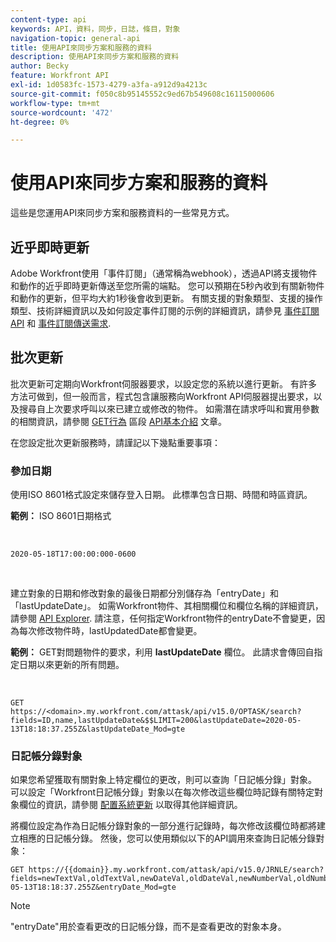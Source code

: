 ```yaml
---
content-type: api
keywords: API，資料，同步，日誌，條目，對象
navigation-topic: general-api
title: 使用API來同步方案和服務的資料
description: 使用API來同步方案和服務的資料
author: Becky
feature: Workfront API
exl-id: 1d0583fc-1573-4279-a3fa-a912d9a4213c
source-git-commit: f050c8b95145552c9ed67b549608c16115000606
workflow-type: tm+mt
source-wordcount: '472'
ht-degree: 0%

---
```



# 使用API來同步方案和服務的資料

這些是您運用API來同步方案和服務資料的一些常見方式。

## 近乎即時更新

Adobe Workfront使用「事件訂閱」（通常稱為webhook），透過API將支援物件和動作的近乎即時更新傳送至您所需的端點。 您可以預期在5秒內收到有關新物件和動作的更新，但平均大約1秒後會收到更新。 有關支援的對象類型、支援的操作類型、技術詳細資訊以及如何設定事件訂閱的示例的詳細資訊，請參見 [事件訂閱API](../../wf-api/general/event-subs-api.md) 和 [事件訂閱傳送需求](../../wf-api/general/setup-event-sub-endpoint.md).

## 批次更新

批次更新可定期向Workfront伺服器要求，以設定您的系統以進行更新。 有許多方法可做到，但一般而言，程式包含讓服務向Workfront API伺服器提出要求，以及搜尋自上次要求呼叫以來已建立或修改的物件。 如需潛在請求呼叫和實用參數的相關資訊，請參閱 [GET行為](../../wf-api/general/api-basics.md#get-behavior) 區段 [API基本介紹](../../wf-api/general/api-basics.md) 文章。

在您設定批次更新服務時，請謹記以下幾點重要事項：

### 參加日期

使用ISO 8601格式設定來儲存登入日期。 此標準包含日期、時間和時區資訊。

**範例：** ISO 8601日期格式

<!-- [Copy](javascript:void(0);) -->
 
<pre><code>2020-05-18T17:00:00:000-0600</code></pre> 

建立對象的日期和修改對象的最後日期都分別儲存為「entryDate」和「lastUpdateDate」。 如需Workfront物件、其相關欄位和欄位名稱的詳細資訊，請參閱 [API Explorer](../../wf-api/general/api-explorer.md). 請注意，任何指定Workfront物件的entryDate不會變更，因為每次修改物件時，lastUpdatedDate都會變更。

**範例：** GET對問題物件的要求，利用 **lastUpdateDate** 欄位。 此請求會傳回自指定日期以來更新的所有問題。

<!-- [Copy](javascript:void(0);) -->
 

```
GET
https://<domain>.my.workfront.com/attask/api/v15.0/OPTASK/search?fields=ID,name,lastUpdateDate&$$LIMIT=200&lastUpdateDate=2020-05-13T18:18:37.255Z&lastUpdateDate_Mod=gte
```

### 日記帳分錄對象

如果您希望獲取有關對象上特定欄位的更改，則可以查詢「日記帳分錄」對象。 可以設定「Workfront日記帳分錄」對象以在每次修改這些欄位時記錄有關特定對象欄位的資訊，請參閱 [配置系統更新](../../administration-and-setup/set-up-workfront/system-tracked-update-feeds/configure-system-updates.md) 以取得其他詳細資訊。

將欄位設定為作為日記帳分錄對象的一部分進行記錄時，每次修改該欄位時都將建立相應的日記帳分錄。 然後，您可以使用類似以下的API調用來查詢日記帳分錄對象：

<!-- [Copy](javascript:void(0);) -->

<pre><code>GET https://&#123;&#123;domain&#125;&#125;.my.workfront.com/attask/api/v15.0/JRNLE/search?fields=newTextVal,oldTextVal,newDateVal,oldDateVal,newNumberVal,oldNumberVal,entryDate,objObjCode,objID,fieldName&fieldName=name&objObjCode=OPTASK&entryDate=2020-05-13T18:18:37.255Z&entryDate_Mod=gte</code></pre>

>[!NOTE]
>
>&quot;entryDate&quot;用於查看更改的日記帳分錄，而不是查看更改的對象本身。
